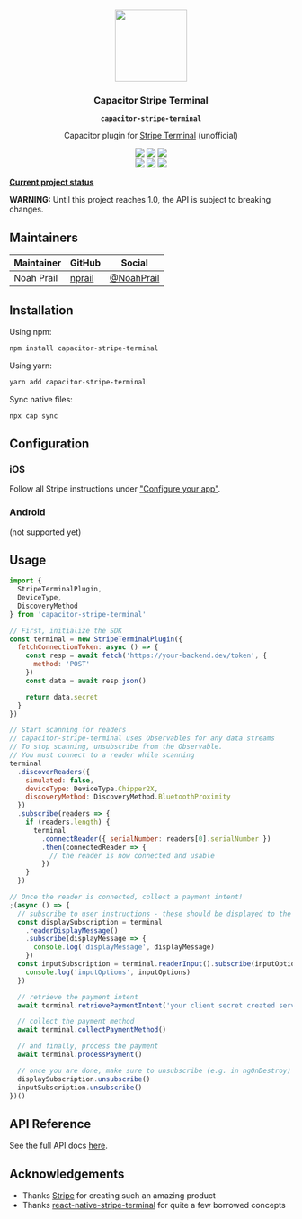 <p align="center"><br><img src="https://user-images.githubusercontent.com/236501/85893648-1c92e880-b7a8-11ea-926d-95355b8175c7.png" width="128" height="128" /></p>
<h3 align="center">Capacitor Stripe Terminal</h3>
<p align="center"><strong><code>capacitor-stripe-terminal</code></strong></p>
<p align="center">
  Capacitor plugin for <a href="https://stripe.com/terminal">Stripe Terminal</a> (unofficial)
</p>

<p align="center">
  <img src="https://img.shields.io/maintenance/yes/2020?style=flat-square" />
  <a href="https://github.com/eventonehq/capacitor-stripe-terminal/actions?query=workflow%3A%22Release%22"><img src="https://img.shields.io/github/workflow/status/eventonehq/capacitor-stripe-terminal/Release?style=flat-square" /></a>
  <a href="https://www.npmjs.com/package/capacitor-stripe-terminal"><img src="https://img.shields.io/npm/l/capacitor-stripe-terminal?style=flat-square" /></a>
<br>
  <a href="https://www.npmjs.com/package/capacitor-stripe-terminal"><img src="https://img.shields.io/npm/dw/capacitor-stripe-terminal?style=flat-square" /></a>
  <a href="https://www.npmjs.com/package/capacitor-stripe-terminal"><img src="https://img.shields.io/npm/v/capacitor-stripe-terminal?style=flat-square" /></a>
<!-- ALL-CONTRIBUTORS-BADGE:START - Do not remove or modify this section -->
<a href="#contributors-"><img src="https://img.shields.io/badge/all%20contributors-0-orange?style=flat-square" /></a>
<!-- ALL-CONTRIBUTORS-BADGE:END -->
</p>

**[Current project status](https://github.com/eventOneHQ/capacitor-stripe-terminal/issues/2)**

**WARNING:** Until this project reaches 1.0, the API is subject to breaking changes.

## Maintainers

| Maintainer | GitHub                              | Social                                      |
| ---------- | ----------------------------------- | ------------------------------------------- |
| Noah Prail | [nprail](https://github.com/nprail) | [@NoahPrail](https://twitter.com/NoahPrail) |

## Installation

Using npm:

```bash
npm install capacitor-stripe-terminal
```

Using yarn:

```bash
yarn add capacitor-stripe-terminal
```

Sync native files:

```bash
npx cap sync
```

## Configuration

### iOS

Follow all Stripe instructions under ["Configure your app"](https://stripe.com/docs/terminal/sdk/ios#configure).

### Android

(not supported yet)

## Usage

```javascript
import {
  StripeTerminalPlugin,
  DeviceType,
  DiscoveryMethod
} from 'capacitor-stripe-terminal'

// First, initialize the SDK
const terminal = new StripeTerminalPlugin({
  fetchConnectionToken: async () => {
    const resp = await fetch('https://your-backend.dev/token', {
      method: 'POST'
    })
    const data = await resp.json()

    return data.secret
  }
})

// Start scanning for readers
// capacitor-stripe-terminal uses Observables for any data streams
// To stop scanning, unsubscribe from the Observable.
// You must connect to a reader while scanning
terminal
  .discoverReaders({
    simulated: false,
    deviceType: DeviceType.Chipper2X,
    discoveryMethod: DiscoveryMethod.BluetoothProximity
  })
  .subscribe(readers => {
    if (readers.length) {
      terminal
        .connectReader({ serialNumber: readers[0].serialNumber })
        .then(connectedReader => {
          // the reader is now connected and usable
        })
    }
  })

// Once the reader is connected, collect a payment intent!
;(async () => {
  // subscribe to user instructions - these should be displayed to the user
  const displaySubscription = terminal
    .readerDisplayMessage()
    .subscribe(displayMessage => {
      console.log('displayMessage', displayMessage)
    })
  const inputSubscription = terminal.readerInput().subscribe(inputOptions => {
    console.log('inputOptions', inputOptions)
  })

  // retrieve the payment intent
  await terminal.retrievePaymentIntent('your client secret created server side')

  // collect the payment method
  await terminal.collectPaymentMethod()

  // and finally, process the payment
  await terminal.processPayment()

  // once you are done, make sure to unsubscribe (e.g. in ngOnDestroy)
  displaySubscription.unsubscribe()
  inputSubscription.unsubscribe()
})()
```

## API Reference

See the full API docs [here](https://oss.eventone.page/capacitor-stripe-terminal).

## Acknowledgements

- Thanks [Stripe](https://stripe.com/terminal) for creating such an amazing product
- Thanks [react-native-stripe-terminal](https://github.com/theopolisme/react-native-stripe-terminal) for quite a few borrowed concepts
